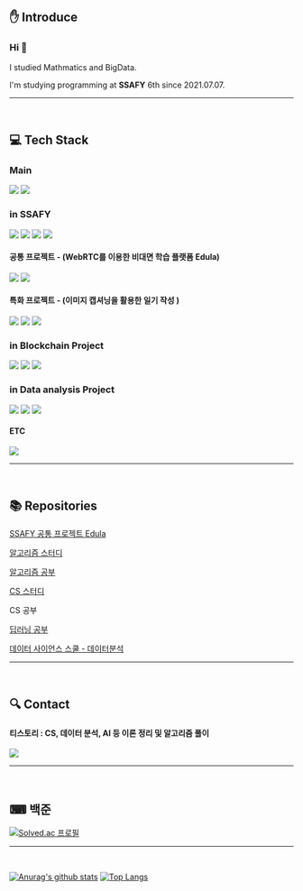 <br>

## ✋ Introduce
### Hi 👋

I studied Mathmatics and BigData.

I'm studying programming at **SSAFY** 6th since 2021.07.07.

<hr>
<br>

## :computer: Tech Stack

### Main
<img src="https://img.shields.io/badge/Python-3766AB?style=for-the-badge&logoWidth=30&logo=Python&logoColor=white"/></a>
<img src="https://img.shields.io/badge/Django-092E20?style=for-the-badge&logoWidth=30&logo=Django&logoColor=white"/></a>

### in SSAFY
<img src="https://img.shields.io/badge/JavaScript-F7DF1E??style=for-the-badge&logoWidth=30&logo=JavaScript&logoColor=white"/></a>
<img src="https://img.shields.io/badge/Vue.js-4FC08D?style=for-the-badge&logoWidth=30&logo=Vue.js&logoColor=white"/></a>
<img src="https://img.shields.io/badge/HTML5-E34F26?style=for-the-badge&logoWidth=30&logo=HTML&logoColor=white"/></a>
<img src="https://img.shields.io/badge/CSS3-1572B6?style=for-the-badge&logoWidth=30&logo=CSS&logoColor=white"/></a>
#### 공통 프로젝트 - (WebRTC를 이용한 비대면 학습 플랫폼 Edula)
<img src="https://img.shields.io/badge/Python-3766AB?style=for-the-badge&logoWidth=30&logo=Python&logoColor=white"/></a>
<img src="https://img.shields.io/badge/Django-092E20?style=for-the-badge&logoWidth=30&logo=Django&logoColor=white"/></a>
#### 특화 프로젝트 - (이미지 캡셔닝을 활용한 일기 작성 )
<img src="https://img.shields.io/badge/Python-3766AB?style=for-the-badge&logoWidth=30&logo=Python&logoColor=white"/></a>
<img src="https://img.shields.io/badge/Django-092E20?style=for-the-badge&logoWidth=30&logo=Django&logoColor=white"/></a>
<img src="https://img.shields.io/badge/TensorFlow-%23FF6F00?style=for-the-badge&logoWidth=30&logo=TensorFlow&logoColor=white"/></a>

### in Blockchain Project
<img src="https://img.shields.io/badge/Go-00ADD8?style=for-the-badge&logoWidth=30&logo=Go&logoColor=white"/></a>
<img src="https://img.shields.io/badge/Solidity-363636?style=for-the-badge&logoWidth=30&logo=Solidity&logoColor=white"/></a>
<img src="https://img.shields.io/badge/React-61DAFB?style=for-the-badge&logoWidth=30&logo=React&logoColor=white"/></a>

### in Data analysis Project
<img src="https://img.shields.io/badge/Python-3766AB?style=for-the-badge&logoWidth=30&logo=Python&logoColor=white"/></a>
<img src="https://img.shields.io/badge/pandas-150458?style=for-the-badge&logoWidth=30&logo=pandas&logoColor=white"/></a>
<img src="https://img.shields.io/badge/TensorFlow-FF6F00?style=for-the-badge&logoWidth=30&logo=TensorFlow&logoColor=white"/></a>

#### ETC
<img src="https://img.shields.io/badge/MySQL-4479A1?style=for-the-badge&logoWidth=30&logo=MySQL&logoColor=white"/></a>

<hr>
<br>

## 📚 Repositories

[SSAFY 공통 프로젝트 Edula](https://github.com/minicks/Edula)

[알고리즘 스터디](https://github.com/mintropy/algorithm_pulzo)

[알고리즘 공부](https://github.com/minicks/-Algorithm_Study)

[CS 스터디](https://github.com/minicks/cs_pulzo)

CS 공부

[딥러닝 공부](https://github.com/minicks/Deeplearning)

[데이터 사이언스 스쿨 - 데이터분석](https://github.com/minicks/Datascience__school)

<hr>
<br>

## :mag: Contact
#### 티스토리 : CS, 데이터 분석, AI 등 이론 정리 및 알고리즘 풀이 

[<img src="https://img.shields.io/badge/Tistory-092E20?style=for-the-badge&logoWidth=30"/></a>](https://h-study.tistory.com/)
 
<hr>
<br>

## ⌨ 백준

[![Solved.ac
프로필](http://mazassumnida.wtf/api/v2/generate_badge?boj=xorbs578)](https://solved.ac/xorbs578) 

<hr>
<br>

[![Anurag's github stats](https://github-readme-stats.vercel.app/api?username=minicks)](https://github.com/anuraghazra/github-readme-stats)
[![Top Langs](https://github-readme-stats.vercel.app/api/top-langs/?username=minicks&layout=compact)](https://github.com/anuraghazra/github-readme-stats)




<!--
**minicks/minicks** is a ✨ _special_ ✨ repository because its `README.md` (this file) appears on your GitHub profile.

Here are some ideas to get you started:

- 🔭 I’m currently working on ...
- 🌱 I’m currently learning ...
- 👯 I’m looking to collaborate on ...
- 🤔 I’m looking for help with ...
- 💬 Ask me about ...
- 📫 How to reach me: ...
- 😄 Pronouns: ...
- ⚡ Fun fact: ...
-->
